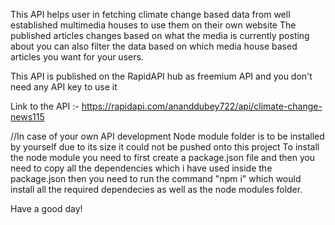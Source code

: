 This API helps user in fetching climate change based data from well established multimedia houses to use them on their own website
The published articles changes based on what the media is currently posting about you can also filter the data based on which media
house based articles you want for your users.

This API is published on the RapidAPI hub as freemium API and you don't need any API key to use it

Link to the API :- https://rapidapi.com/ananddubey722/api/climate-change-news115


//In case of your own API development
Node module folder is to be installed by yourself due to its size it could not be pushed onto this project
To install the node module you need to first create a package.json file and then you need to copy all the dependencies
which i have used inside the package.json then you need to run the command "npm i" which would install all the
required dependecies as well as the node modules folder.

Have a good day!
